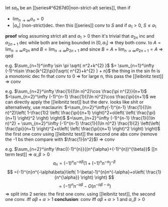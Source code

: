 let $sa_{n}$ be an [[series#^6267d0|non-strict-alt series]], then if
- $\lim_{ n \to \infty } a_{n}=0$
- $|a_{n}|$ (non-strict)dec.
then this [[series]] conv to $S$
and if $a_{1}>0$, $S\leq a_{1}$

**proof**
wlog assuming strict alt and $a_{1}>0$
then it's trivial that $a_{2n}$ inc and $a_{2n+1}$ dec while both are being bounded in $[0, a_{1}]$
=> they both conv. to $A=\lim_{ n \to \infty }a_{2n}$ and $B=\lim_{ n \to \infty }b_{2n+1}$
and since $B=A+\lim_{ n \to \infty }a_{2n+1}=A$ => qed

e.g. $\sum_{n=1}^\infty \sin \pi \sqrt{ n^2+k^{2} }$
$= \sum_{n=1}^\infty (-1)^n\sin \frac{k^{2}\pi}{\sqrt{ n^{2}+k^{2} } + n}$
the thing in the sin fn is a monotonic dec fn that conv to 0
=> for large n, this pass the [[leibnitz test]] => conv

e.g. $\sum_{n=2}^\infty \frac{1}{(\ln n)^2}\cos \frac{\pi n^{2}}{n+1}$
$=\sum_{n=2}^\infty (-1)^{n-1} \frac{1}{(\ln n)^2}\cos \frac{\pi}{n+1}$
we can directly apply the [[leibnitz test]] but the derv. looks like shit
or alternatively, use maclaurin:
$=\sum_{n=2}^\infty(-1)^{n-1} \frac{1}{(\ln n)^2}\left( 1-\frac{1}2 \left( \frac{\pi}{n+1} \right)^2+o\left( \left( \frac{\pi}{n+1} \right)^2 \right) \right)$
$=\sum_{n=2}^\infty (-1)^{n-1} \frac{1}{(\ln n)^2} + \sum_{n=2}^\infty (-1)^{n-1} \frac{1}{(\ln n)^2} \frac{1}{2} \left(\left( \frac{\pi}{n+1} \right)^2+o\left( \left( \frac{\pi}{n+1} \right)^2 \right) \right)$
the first one conv using [[leibnitz test]]
the second one abs conv (remove the -1 bs then compare with $\frac{1}{n^2}$)
=> conv

e.g. $\sum_{n=2}^\infty \frac{(-1)^{n}}{(n^{\alpha}+(-1)^{n})^{\beta}}$
[[n term test]] => $\alpha, \beta>0$
$$
a_{n}=(-1)^{n}n^{-\alpha\beta}\left( 1+(-1)^n n^{-\alpha} \right)^{-\beta}
$$
$$
=(-1)^{n}n^{-\alpha\beta}\left( 1-\beta(-1)^{n}n^{-\alpha}+o\left( \frac{1}{n^{\alpha}} \right) \right)
$$
$$
= (-1)^{n}n^{-\alpha\beta} - O(n^{-\alpha\beta-\alpha})
$$
=> split into 2 series: the first one conv. using [[leibnitz test]], the second one conv. iff $\alpha\beta+\alpha>1$
**conclusion**: conv iff $\alpha\beta+\alpha>1$ and $\alpha,\beta>0$
